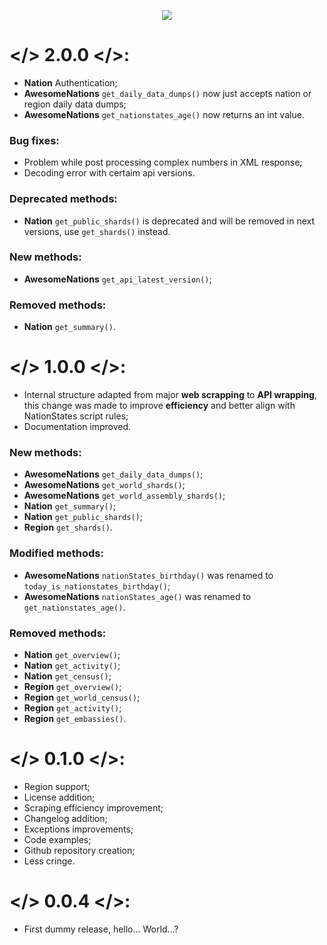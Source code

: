 <p align="center">
  <img src="https://i.imgur.com/apn9Y52.png"/>
</p>

# </> 2.0.0 </>:

- **Nation** Authentication;
- **AwesomeNations** `get_daily_data_dumps()` now just accepts nation or region daily data dumps;
- **AwesomeNations** `get_nationstates_age()` now returns an int value.

### Bug fixes:
- Problem while post processing complex numbers in XML response;
- Decoding error with certaim api versions.

### Deprecated methods:
- **Nation** `get_public_shards()` is deprecated and will be removed in next versions, use `get_shards()` instead.

### New methods:
- **AwesomeNations** `get_api_latest_version()`;

### Removed methods:
- **Nation** `get_summary()`.

# </> 1.0.0 </>:

- Internal structure adapted from major **web scrapping** to **API wrapping**, this change was made to improve **efficiency** and better align with NationStates script rules;
- Documentation improved.

### New methods:
- **AwesomeNations** `get_daily_data_dumps()`;
- **AwesomeNations** `get_world_shards()`;
- **AwesomeNations** `get_world_assembly_shards()`;
- **Nation** `get_summary()`;
- **Nation** `get_public_shards()`;
- **Region** `get_shards()`.

### Modified methods:
- **AwesomeNations** `nationStates_birthday()` was renamed to `today_is_nationstates_birthday()`;
- **AwesomeNations** `nationStates_age()` was renamed to `get_nationstates_age()`.

### Removed methods:
- **Nation** `get_overview()`;
- **Nation** `get_activity()`;
- **Nation** `get_census()`;
- **Region** `get_overview()`;
- **Region** `get_world_census()`;
- **Region** `get_activity()`;
- **Region** `get_embassies()`.

# </> 0.1.0 </>:

- Region support;
- License addition;
- Scraping efficiency improvement;
- Changelog addition;
- Exceptions improvements;
- Code examples;
- Github repository creation;
- Less cringe.

# </> 0.0.4 </>:

- First dummy release, hello... World...?